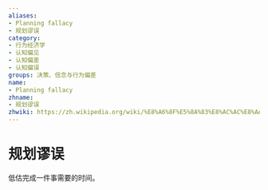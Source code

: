 ```yaml
---
aliases:
- Planning fallacy
- 规划谬误
category:
- 行为经济学
- 认知偏见
- 认知偏差
- 认知偏误
groups: 决策、信念与行为偏差
name:
- Planning fallacy
zhname:
- 规划谬误
zhwiki: https://zh.wikipedia.org/wiki/%E8%A6%8F%E5%8A%83%E8%AC%AC%E8%AA%A4
---
```


# 规划谬误

低估完成一件事需要的时间。

